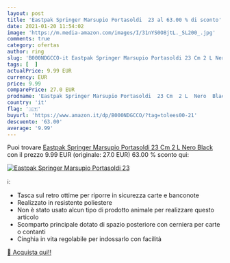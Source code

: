 ```yaml
---
layout: post
title: 'Eastpak Springer Marsupio Portasoldi  23 al 63.00 % di sconto'
date: 2021-01-20 11:54:02
image: 'https://m.media-amazon.com/images/I/31nYS0O8jtL._SL200_.jpg'
comments: true
category: ofertas
author: ring
slug: 'B000NDGCCO-it Eastpak Springer Marsupio Portasoldi 23 Cm 2 L Nero Black'
tags: [  ]
actualPrice: 9.99 EUR
currency: EUR
price: 9.99
comparePrice: 27.0 EUR
prodname: 'Eastpak Springer Marsupio Portasoldi  23 Cm  2 L  Nero  Black '
country: 'it'
flag: '🇮🇹'
buyurl: 'https://www.amazon.it/dp/B000NDGCCO/?tag=tolees00-21'
descuento: '63.00'
average: '9.99'
---
```


Puoi trovare [Eastpak Springer Marsupio Portasoldi  23 Cm  2 L  Nero  Black ](https://www.amazon.it/dp/B000NDGCCO/?tag=tolees00-21) con il prezzo 9.99 EUR (originale: 27.0 EUR) 63.00 % sconto qui:

[![Eastpak Springer Marsupio Portasoldi  23](https://m.media-amazon.com/images/I/31nYS0O8jtL._SL200_.jpg)](https://www.amazon.it/dp/B000NDGCCO/?tag=tolees00-21)

ℹ️:

- Tasca sul retro ottime per riporre in sicurezza carte e banconote
- Realizzato in resistente poliestere
- Non è stato usato alcun tipo di prodotto animale per realizzare questo articolo
- Scomparto principale dotato di spazio posteriore con cerniera per carte o contanti
- Cinghia in vita regolabile per indossarlo con facilità

[🛒 Acquista qui!!](https://www.amazon.it/dp/B000NDGCCO/?tag=tolees00-21)
